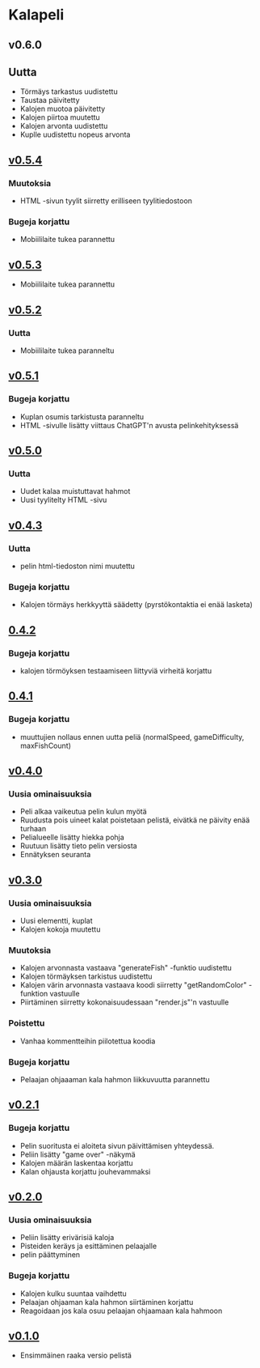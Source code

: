 # Kalapeli

## v0.6.0

## Uutta
- Törmäys tarkastus uudistettu
- Taustaa päivitetty
- Kalojen muotoa päivitetty
- Kalojen piirtoa muutettu
- Kalojen arvonta uudistettu
- Kuplle uudistettu nopeus arvonta

## [v0.5.4](https://github.com/Pentu88/ChatGPTPeli/tree/d71c9ce06036e8bed561d3140f67ddcd475a669c)

### Muutoksia
- HTML -sivun tyylit siirretty erilliseen tyylitiedostoon

### Bugeja korjattu
- Mobiililaite tukea parannettu

## [v0.5.3](https://github.com/Pentu88/ChatGPTPeli/tree/07229b34d643f7ea2a8bd7975fa0cac331ea5ba4)
- Mobiililaite tukea parannettu

## [v0.5.2](https://github.com/Pentu88/ChatGPTPeli/tree/4ee69104427845d76053f574f017011f0f3cc4eb)

### Uutta
- Mobiililaite tukea paranneltu

## [v0.5.1](https://github.com/Pentu88/ChatGPTPeli/tree/ca376d7e15a6ed463ca5bc31f87a6dae0735b714)

### Bugeja korjattu
- Kuplan osumis tarkistusta paranneltu
- HTML -sivulle lisätty viittaus ChatGPT'n avusta pelinkehityksessä

## [v0.5.0](https://github.com/Pentu88/ChatGPTPeli/tree/a82b2701760a3913832461c0e507e7fc5d1fe706)

### Uutta
- Uudet kalaa muistuttavat hahmot
- Uusi tyylitelty HTML -sivu

## [v0.4.3](https://github.com/Pentu88/ChatGPTPeli/tree/ee43e1ad00044e20be60eddc5c4c80989492ce06)

### Uutta
- pelin html-tiedoston nimi muutettu

### Bugeja korjattu
- Kalojen törmäys herkkyyttä säädetty (pyrstökontaktia ei enää lasketa)
 
## [0.4.2](https://github.com/Pentu88/ChatGPTPeli/tree/11afa2d7561b6002b74eb08f297d15a4515d88ec)

### Bugeja korjattu
- kalojen törmöyksen testaamiseen liittyviä virheitä korjattu

## [0.4.1](https://github.com/Pentu88/ChatGPTPeli/tree/cc158d3f5065fd8e153f9dbe909ceecdfa7b727d)

### Bugeja korjattu
- muuttujien nollaus ennen uutta peliä (normalSpeed, gameDifficulty, maxFishCount)

## [v0.4.0](https://github.com/Pentu88/ChatGPTPeli/tree/9e9f60e91f2db1be53e98e16a00bb0a194732f4b)

### Uusia ominaisuuksia
- Peli alkaa vaikeutua pelin kulun myötä
- Ruudusta pois uineet kalat poistetaan pelistä, eivätkä ne päivity enää turhaan
- Pelialueelle lisätty hiekka pohja
- Ruutuun lisätty tieto pelin versiosta
- Ennätyksen seuranta

## [v0.3.0](https://github.com/Pentu88/ChatGPTPeli/tree/61072c4023107518d30854019b1af42918fa7571)

### Uusia ominaisuuksia
- Uusi elementti, kuplat
- Kalojen kokoja muutettu

### Muutoksia
- Kalojen arvonnasta vastaava "generateFish" -funktio uudistettu
- Kalojen törmäyksen tarkistus uudistettu
- Kalojen värin arvonnasta vastaava koodi siirretty "getRandomColor" -funktion vastuulle
- Piirtäminen siirretty kokonaisuudessaan "render.js"'n vastuulle

### Poistettu
- Vanhaa kommentteihin piilotettua koodia

### Bugeja korjattu
- Pelaajan ohjaaaman kala hahmon liikkuvuutta parannettu

## [v0.2.1](https://github.com/Pentu88/ChatGPTPeli/tree/897639ee4d0f9da9425443b69f6c022864ecf858)

### Bugeja korjattu
- Pelin suoritusta ei aloiteta sivun päivittämisen yhteydessä. 
- Peliin lisätty "game over" -näkymä
- Kalojen määrän laskentaa korjattu
- Kalan ohjausta korjattu jouhevammaksi

## [v0.2.0](https://github.com/Pentu88/ChatGPTPeli/tree/cdb9ff904b597dce4161118cc1ff1b85fa4904b6)

### Uusia ominaisuuksia
- Peliin lisätty erivärisiä kaloja
- Pisteiden keräys ja esittäminen pelaajalle
- pelin päättyminen

### Bugeja korjattu
- Kalojen kulku suuntaa vaihdettu
- Pelaajan ohjaaman kala hahmon siirtäminen korjattu
- Reagoidaan jos kala osuu pelaajan ohjaamaan kala hahmoon

## [v0.1.0](https://github.com/Pentu88/ChatGPTPeli/tree/17f92c913d44805d12e8e561cf1be9e173fab6e2)
- Ensimmäinen raaka versio pelistä
